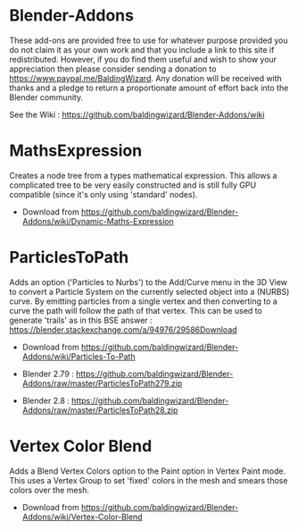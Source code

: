 # Blender-Addons

These add-ons are provided free to use for whatever purpose provided you do not claim it as your own work and that you include a link to this site if redistributed. However, if you do find them useful and wish to show your appreciation then please consider sending a donation to https://www.paypal.me/BaldingWizard. Any donation will be received with thanks and a pledge to return a proportionate amount of effort back into the Blender community.

See the Wiki : https://github.com/baldingwizard/Blender-Addons/wiki

MathsExpression
===============
Creates a node tree from a types mathematical expression. This allows a complicated tree to be very easily constructed and is still fully GPU compatible (since it's only using 'standard' nodes).

* Download from https://github.com/baldingwizard/Blender-Addons/wiki/Dynamic-Maths-Expression


ParticlesToPath
===============
Adds an option ('Particles to Nurbs') to the Add/Curve menu in the 3D View to convert a Particle System on the currently selected object into a (NURBS) curve. By emitting particles from a single vertex and then converting to a curve the path will follow the path of that vertex. This can be used to generate 'trails' as in this BSE answer : https://blender.stackexchange.com/a/94976/29586Download

* Download from https://github.com/baldingwizard/Blender-Addons/wiki/Particles-To-Path


* Blender 2.79 : https://github.com/baldingwizard/Blender-Addons/raw/master/ParticlesToPath279.zip
* Blender 2.8 : https://github.com/baldingwizard/Blender-Addons/raw/master/ParticlesToPath28.zip


Vertex Color Blend
==================
Adds a Blend Vertex Colors option to the Paint option in Vertex Paint mode. This uses a Vertex Group to set 'fixed' colors in the mesh and smears those colors over the mesh.

* Download from https://github.com/baldingwizard/Blender-Addons/wiki/Vertex-Color-Blend